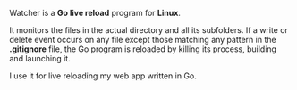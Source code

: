 Watcher is a **Go live reload** program for **Linux**.

It monitors the files in the actual directory and all its subfolders. If a write or delete event occurs on any file except those matching any pattern in the **.gitignore** file, the Go program is reloaded by killing its process, building and launching it.

I use it for live reloading my web app written in Go.